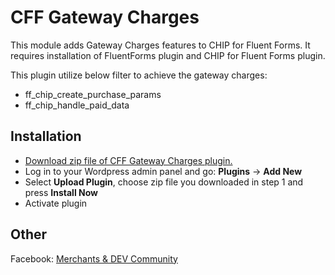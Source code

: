 # CFF Gateway Charges

This module adds Gateway Charges features to CHIP for Fluent Forms. It requires installation of FluentForms plugin and CHIP for Fluent Forms plugin.

This plugin utilize below filter to achieve the gateway charges:

- ff_chip_create_purchase_params
- ff_chip_handle_paid_data

## Installation

* [Download zip file of CFF Gateway Charges plugin.](https://github.com/CHIPAsia/cff-gateway-charges/archive/refs/heads/main.zip)
* Log in to your Wordpress admin panel and go: **Plugins** -> **Add New**
* Select **Upload Plugin**, choose zip file you downloaded in step 1 and press **Install Now**
* Activate plugin

## Other

Facebook: [Merchants & DEV Community](https://www.facebook.com/groups/3210496372558088)
